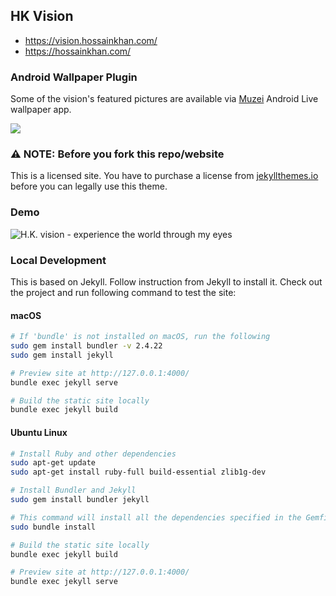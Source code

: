 ## HK Vision

* https://vision.hossainkhan.com/
* https://hossainkhan.com/

### Android Wallpaper Plugin
Some of the vision's featured pictures are available via [Muzei](https://play.google.com/store/apps/details?id=net.nurik.roman.muzei) Android Live wallpaper app.

[![](https://lh3.googleusercontent.com/qF9r3ZjtgG-qyHdmjecArtKiulz1gmwL_xl9R3_fzk6igSeoN0wYbJSKEX5d_fxJRwYZJpHbqcLB3i9atl-9dOfUl9an7U43TfZ9PtQ=s0)](https://play.google.com/store/apps/details?id=com.hossainkhan.vision)


### ⚠️ NOTE: Before you fork this repo/website
This is a licensed site. You have to purchase a license from [jekyllthemes.io](https://jekyllthemes.io/theme/duet-portfolio-jekyll-theme) before you can legally use this theme.

### Demo
![H.K. vision - experience the world through my eyes](https://github.com/hossain-khan/vision.hossainkhan.com/assets/99822/c33200d6-f9c4-4c28-a5a8-580f51feda9d)

### Local Development

This is based on Jekyll. Follow instruction from Jekyll to install it. 
Check out the project and run following command to test the site:

#### macOS

```sh
# If 'bundle' is not installed on macOS, run the following
sudo gem install bundler -v 2.4.22
sudo gem install jekyll

# Preview site at http://127.0.0.1:4000/
bundle exec jekyll serve

# Build the static site locally
bundle exec jekyll build
```

#### Ubuntu Linux
```sh
# Install Ruby and other dependencies
sudo apt-get update
sudo apt-get install ruby-full build-essential zlib1g-dev

# Install Bundler and Jekyll
sudo gem install bundler jekyll

# This command will install all the dependencies specified in the Gemfile of your Jekyll project.
sudo bundle install

# Build the static site locally
bundle exec jekyll build

# Preview site at http://127.0.0.1:4000/
bundle exec jekyll serve
```
